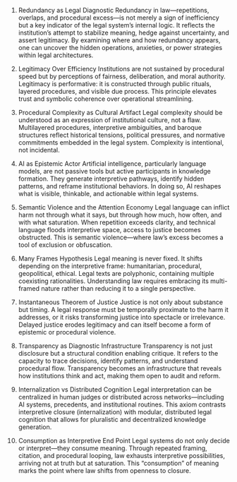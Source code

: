 1. Redundancy as Legal Diagnostic
Redundancy in law—repetitions, overlaps, and procedural excess—is not merely a sign of inefficiency but a key indicator of the legal system’s internal logic. It reflects the institution’s attempt to stabilize meaning, hedge against uncertainty, and assert legitimacy. By examining where and how redundancy appears, one can uncover the hidden operations, anxieties, or power strategies within legal architectures.

2. Legitimacy Over Efficiency
Institutions are not sustained by procedural speed but by perceptions of fairness, deliberation, and moral authority. Legitimacy is performative: it is constructed through public rituals, layered procedures, and visible due process. This principle elevates trust and symbolic coherence over operational streamlining.

3. Procedural Complexity as Cultural Artifact
Legal complexity should be understood as an expression of institutional culture, not a flaw. Multilayered procedures, interpretive ambiguities, and baroque structures reflect historical tensions, political pressures, and normative commitments embedded in the legal system. Complexity is intentional, not incidental.

4. AI as Epistemic Actor
Artificial intelligence, particularly language models, are not passive tools but active participants in knowledge formation. They generate interpretive pathways, identify hidden patterns, and reframe institutional behaviors. In doing so, AI reshapes what is visible, thinkable, and actionable within legal systems.

5. Semantic Violence and the Attention Economy
Legal language can inflict harm not through what it says, but through how much, how often, and with what saturation. When repetition exceeds clarity, and technical language floods interpretive space, access to justice becomes obstructed. This is semantic violence—where law’s excess becomes a tool of exclusion or obfuscation.

6. Many Frames Hypothesis
Legal meaning is never fixed. It shifts depending on the interpretive frame: humanitarian, procedural, geopolitical, ethical. Legal texts are polyphonic, containing multiple coexisting rationalities. Understanding law requires embracing its multi-framed nature rather than reducing it to a single perspective.

7. Instantaneous Theorem of Justice
Justice is not only about substance but timing. A legal response must be temporally proximate to the harm it addresses, or it risks transforming justice into spectacle or irrelevance. Delayed justice erodes legitimacy and can itself become a form of epistemic or procedural violence.

8. Transparency as Diagnostic Infrastructure
Transparency is not just disclosure but a structural condition enabling critique. It refers to the capacity to trace decisions, identify patterns, and understand procedural flow. Transparency becomes an infrastructure that reveals how institutions think and act, making them open to audit and reform.

9. Internalization vs Distributed Cognition
Legal interpretation can be centralized in human judges or distributed across networks—including AI systems, precedents, and institutional routines. This axiom contrasts interpretive closure (internalization) with modular, distributed legal cognition that allows for pluralistic and decentralized knowledge generation.

10. Consumption as Interpretive End Point
Legal systems do not only decide or interpret—they consume meaning. Through repeated framing, citation, and procedural looping, law exhausts interpretive possibilities, arriving not at truth but at saturation. This “consumption” of meaning marks the point where law shifts from openness to closure.

